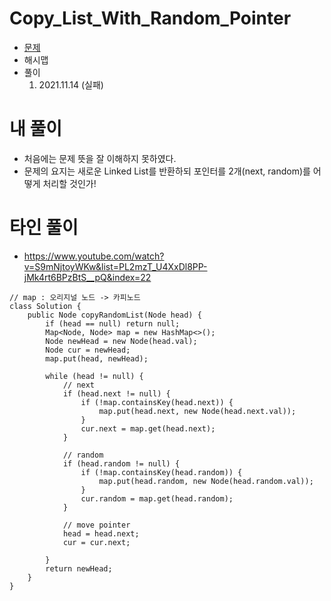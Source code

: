 # Copy_List_With_Random_Pointer
- [문제](https://leetcode.com/problems/copy-list-with-random-pointer/)
- 해시맵
- 풀이
    1. 2021.11.14 (실패)
 
# 내 풀이
- 처음에는 문제 뜻을 잘 이해하지 못하였다. 
- 문제의 요지는 새로운 Linked List를 반환하되 포인터를 2개(next, random)를 어떻게 처리할 것인가! 

# 타인 풀이
- https://www.youtube.com/watch?v=S9mNjtoyWKw&list=PL2mzT_U4XxDl8PP-jMk4rt6BPzBtS__pQ&index=22
```
// map : 오리지널 노드 -> 카피노드
class Solution {
    public Node copyRandomList(Node head) {
        if (head == null) return null;
        Map<Node, Node> map = new HashMap<>();
        Node newHead = new Node(head.val);
        Node cur = newHead;
        map.put(head, newHead);
        
        while (head != null) {
            // next
            if (head.next != null) {
                if (!map.containsKey(head.next)) {
                    map.put(head.next, new Node(head.next.val));
                }
                cur.next = map.get(head.next);
            }
        
            // random
            if (head.random != null) {
                if (!map.containsKey(head.random)) {
                    map.put(head.random, new Node(head.random.val));
                }
                cur.random = map.get(head.random);
            }
            
            // move pointer
            head = head.next;
            cur = cur.next;
                
        }
        return newHead;
    }
}

```
